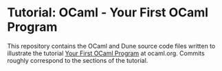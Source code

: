 # Tutorial: OCaml - Your First OCaml Program

This repository contains the OCaml and Dune source code files written to
illustrate the tutorial [Your First OCaml
Program](https://ocaml.org/docs/your-first-program) at ocaml.org. Commits
roughly correspond to the sections of the tutorial.
